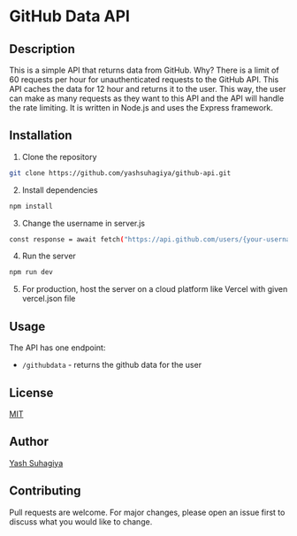 # GitHub Data API

## Description

This is a simple API that returns data from GitHub. Why? 
There is a limit of 60 requests per hour for unauthenticated requests to the GitHub API. This API caches the data for 12 hour and returns it to the user. This way, the user can make as many requests as they want to this API and the API will handle the rate limiting.
It is written in Node.js and uses the Express framework.

## Installation

1. Clone the repository

```bash
git clone https://github.com/yashsuhagiya/github-api.git
```

2. Install dependencies

```bash
npm install
```

3. Change the username in server.js

```bash
const response = await fetch("https://api.github.com/users/{your-username}/repos");
```

4. Run the server

```bash
npm run dev
```

5. For production, host the server on a cloud platform like Vercel with given vercel.json file

## Usage

The API has one endpoint:

- `/githubdata` - returns the github data for the user

## License

[MIT](/LICENCE)

## Author

[Yash Suhagiya](mailto:yash@patentassist.ai)

## Contributing

Pull requests are welcome. For major changes, please open an issue first to discuss what you would like to change.
